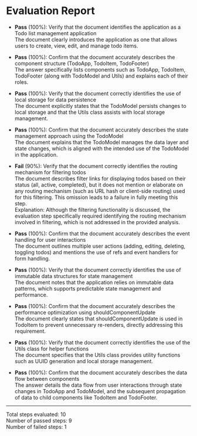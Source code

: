 # Evaluation Report

- **Pass** (100%): Verify that the document identifies the application as a Todo list management application  
  The document clearly introduces the application as one that allows users to create, view, edit, and manage todo items.

- **Pass** (100%): Confirm that the document accurately describes the component structure (TodoApp, TodoItem, TodoFooter)  
  The answer specifically lists components such as TodoApp, TodoItem, TodoFooter (along with TodoModel and Utils) and explains each of their roles.

- **Pass** (100%): Verify that the document correctly identifies the use of local storage for data persistence  
  The document explicitly states that the TodoModel persists changes to local storage and that the Utils class assists with local storage management.

- **Pass** (100%): Confirm that the document accurately describes the state management approach using the TodoModel  
  The document explains that the TodoModel manages the data layer and state changes, which is aligned with the intended use of the TodoModel in the application.

- **Fail** (90%): Verify that the document correctly identifies the routing mechanism for filtering todos  
  The document describes filter links for displaying todos based on their status (all, active, completed), but it does not mention or elaborate on any routing mechanism (such as URL hash or client-side routing) used for this filtering. This omission leads to a failure in fully meeting this step.  
  Explanation: Although the filtering functionality is discussed, the evaluation step specifically required identifying the routing mechanism involved in filtering, which is not addressed in the provided analysis.

- **Pass** (100%): Confirm that the document accurately describes the event handling for user interactions  
  The document outlines multiple user actions (adding, editing, deleting, toggling todos) and mentions the use of refs and event handlers for form handling.

- **Pass** (100%): Verify that the document correctly identifies the use of immutable data structures for state management  
  The document notes that the application relies on immutable data patterns, which supports predictable state management and performance.

- **Pass** (100%): Confirm that the document accurately describes the performance optimization using shouldComponentUpdate  
  The document clearly states that shouldComponentUpdate is used in TodoItem to prevent unnecessary re-renders, directly addressing this requirement.

- **Pass** (100%): Verify that the document correctly identifies the use of the Utils class for helper functions  
  The document specifies that the Utils class provides utility functions such as UUID generation and local storage management.

- **Pass** (100%): Confirm that the document accurately describes the data flow between components  
  The answer details the data flow from user interactions through state changes in TodoApp and TodoModel, and the subsequent propagation of data to child components like TodoItem and TodoFooter.

---

Total steps evaluated: 10  
Number of passed steps: 9  
Number of failed steps: 1